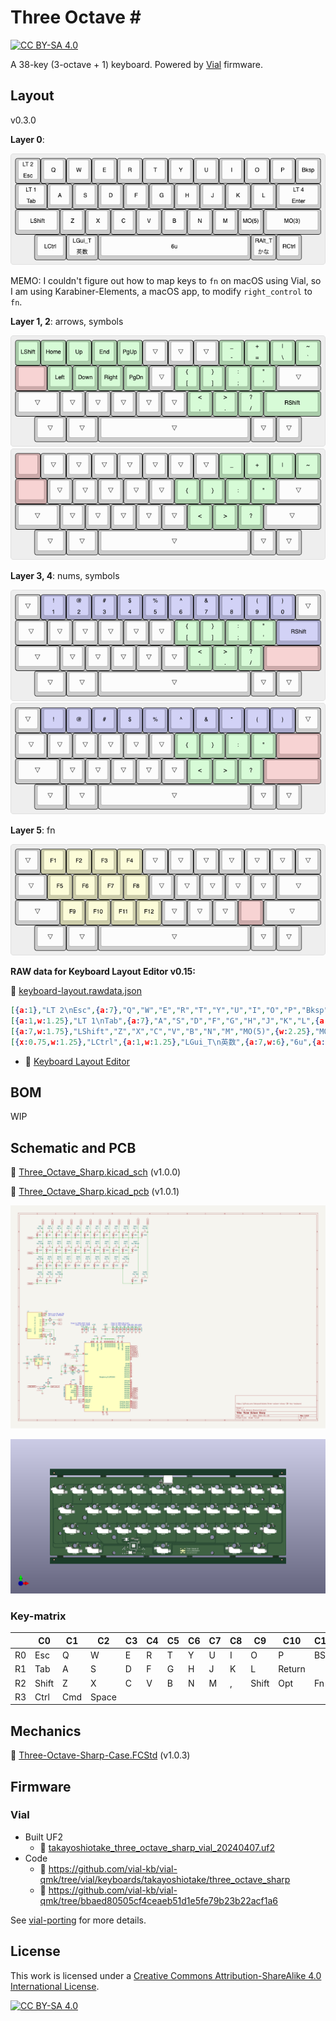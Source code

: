 # Three Octave \#

[![CC BY-SA 4.0][cc-by-sa-shield]][cc-by-sa]

A 38-key (3-octave + 1) keyboard. Powered by [Vial](https://get.vial.today/) firmware.

## Layout

v0.3.0

**Layer 0**:

![keyboard layout](layout/keyboard-layout.png)

MEMO: I couldn't figure out how to map keys to `fn` on macOS using Vial, so I am using Karabiner-Elements, a macOS app, to modify `right_control` to `fn`.

**Layer 1, 2**: arrows, symbols

![keyboard layout 1](layout/keyboard-layout-1.png)
![keyboard layout 2](layout/keyboard-layout-2.png)

**Layer 3, 4**: nums, symbols

![keyboard layout 3](layout/keyboard-layout-3.png)
![keyboard layout 4](layout/keyboard-layout-4.png)

**Layer 5**: fn

![keyboard layout 5](layout/keyboard-layout-5.png)

**RAW data for Keyboard Layout Editor v0.15:**

📄 [keyboard-layout.rawdata.json](layout/keyboard-layout.rawdata.json)

```json
[{a:1},"LT 2\nEsc",{a:7},"Q","W","E","R","T","Y","U","I","O","P","Bksp"],
[{a:1,w:1.25},"LT 1\nTab",{a:7},"A","S","D","F","G","H","J","K","L",{a:1,w:1.75},"LT 4\nEnter"],
[{a:7,w:1.75},"LShift","Z","X","C","V","B","N","M","MO(5)",{w:2.25},"MO(3)"],
[{x:0.75,w:1.25},"LCtrl",{a:1,w:1.25},"LGui_T\n英数",{a:7,w:6},"6u",{a:1},"RAlt_T\nかな",{a:7},"RCtrl"],
```

- 🔗 [Keyboard Layout Editor](http://www.keyboard-layout-editor.com/)

## BOM

WIP

## Schematic and PCB

📄 [Three_Octave_Sharp.kicad_sch](electronics/Three_Octave_Sharp/Three_Octave_Sharp.kicad_sch) (v1.0.0)

📄 [Three_Octave_Sharp.kicad_pcb](electronics/Three_Octave_Sharp/Three_Octave_Sharp.kicad_pcb) (v1.0.1)

![schematic svg](assets/schematic.svg)

![pcb png](assets/pcb.png)

### Key-matrix

|    | C0    | C1   | C2    | C3 | C4 | C5 | C6 | C7 | C8 | C9    | C10    | C11 |
|----|-------|------|-------|----|----|----|----|----|----|-------|--------|-----|
| R0 | Esc   | Q    | W     | E  | R  | T  | Y  | U  | I  | O     | P      | BS  |
| R1 | Tab   | A    | S     | D  | F  | G  | H  | J  | K  | L     | Return |     |
| R2 | Shift | Z    | X     | C  | V  | B  | N  | M  | ,  | Shift | Opt    | Fn  | 
| R3 | Ctrl  | Cmd  | Space |    |    |    |    |    |    |       |        |     |

## Mechanics

📄 [Three-Octave-Sharp-Case.FCStd](mechanics/Three-Octave-Sharp-Case.FCStd) (v1.0.3)

## Firmware

### Vial

- Built UF2
    - 📄 [takayoshiotake_three_octave_sharp_vial_20240407.uf2](vial-bin/takayoshiotake_three_octave_sharp_vial_20240407.uf2)
- Code
    - 🔗 <https://github.com/vial-kb/vial-qmk/tree/vial/keyboards/takayoshiotake/three_octave_sharp>
    - 🔗 <https://github.com/vial-kb/vial-qmk/tree/bbaed80505cf4ceaeb51d1e5fe79b23b22acf1a6>

See [vial-porting](vial-porting) for more details.

## License

This work is licensed under a
[Creative Commons Attribution-ShareAlike 4.0 International License][cc-by-sa].

[![CC BY-SA 4.0][cc-by-sa-image]][cc-by-sa]

[cc-by-sa]: http://creativecommons.org/licenses/by-sa/4.0/
[cc-by-sa-image]: https://licensebuttons.net/l/by-sa/4.0/88x31.png
[cc-by-sa-shield]: https://img.shields.io/badge/license-CC%20BY--SA%204.0-lightgrey.svg
